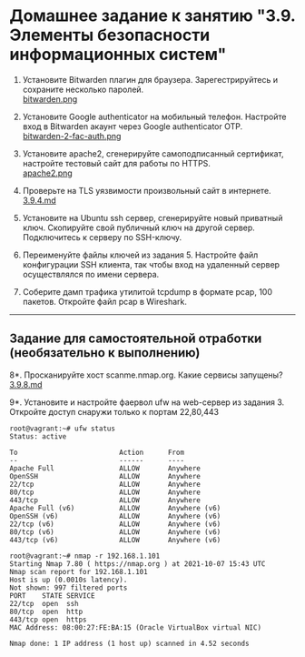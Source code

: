 # Домашнее задание к занятию "3.9. Элементы безопасности информационных систем"

1. Установите Bitwarden плагин для браузера. Зарегестрируйтесь и сохраните несколько паролей.<br>
[bitwarden.png](bitwarden.png)

2. Установите Google authenticator на мобильный телефон. Настройте вход в Bitwarden акаунт через Google authenticator OTP.
<br>[bitwarden-2-fac-auth.png](bitwarden-2-fac-auth.png)

3. Установите apache2, сгенерируйте самоподписанный сертификат, настройте тестовый сайт для работы по HTTPS.
<br>[apache2.png](apache2.png)
4. Проверьте на TLS уязвимости произвольный сайт в интернете.
<br>[3.9.4.md](3.9.4.md)
5. Установите на Ubuntu ssh сервер, сгенерируйте новый приватный ключ. Скопируйте свой публичный ключ на другой сервер. Подключитесь к серверу по SSH-ключу.
 
6. Переименуйте файлы ключей из задания 5. Настройте файл конфигурации SSH клиента, так чтобы вход на удаленный сервер осуществлялся по имени сервера.

7. Соберите дамп трафика утилитой tcpdump в формате pcap, 100 пакетов. Откройте файл pcap в Wireshark.

 ---
## Задание для самостоятельной отработки (необязательно к выполнению)

8*. Просканируйте хост scanme.nmap.org. Какие сервисы запущены?<br>
[3.9.8.md](3.9.8.md)

9*. Установите и настройте фаервол ufw на web-сервер из задания 3. Откройте доступ снаружи только к портам 22,80,443

```
root@vagrant:~# ufw status
Status: active

To                         Action      From
--                         ------      ----
Apache Full                ALLOW       Anywhere
OpenSSH                    ALLOW       Anywhere
22/tcp                     ALLOW       Anywhere
80/tcp                     ALLOW       Anywhere
443/tcp                    ALLOW       Anywhere
Apache Full (v6)           ALLOW       Anywhere (v6)
OpenSSH (v6)               ALLOW       Anywhere (v6)
22/tcp (v6)                ALLOW       Anywhere (v6)
80/tcp (v6)                ALLOW       Anywhere (v6)
443/tcp (v6)               ALLOW       Anywhere (v6)

root@vagrant:~# nmap -r 192.168.1.101
Starting Nmap 7.80 ( https://nmap.org ) at 2021-10-07 15:43 UTC
Nmap scan report for 192.168.1.101
Host is up (0.0010s latency).
Not shown: 997 filtered ports
PORT    STATE SERVICE
22/tcp  open  ssh
80/tcp  open  http
443/tcp open  https
MAC Address: 08:00:27:FE:BA:15 (Oracle VirtualBox virtual NIC)

Nmap done: 1 IP address (1 host up) scanned in 4.52 seconds
```
